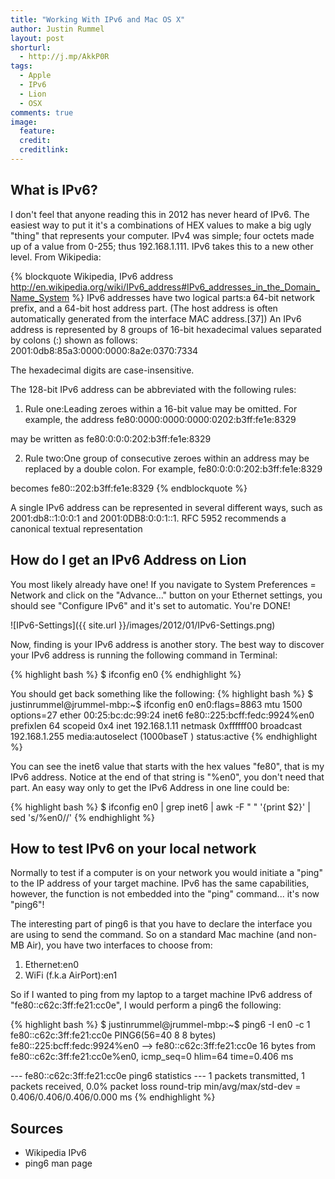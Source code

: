 ```yaml
---
title: "Working With IPv6 and Mac OS X"
author: Justin Rummel
layout: post
shorturl:
  - http://j.mp/AkkP0R
tags:
  - Apple
  - IPv6
  - Lion
  - OSX
comments: true
image:
  feature:
  credit:
  creditlink:
---
```

What is IPv6?
---
I don't feel that anyone reading this in 2012 has never heard of IPv6. The easiest way to put it it's a combinations of HEX values to make a big ugly "thing" that represents your computer. IPv4 was simple; four octets made up of a value from 0-255; thus 192.168.1.111. IPv6 takes this to a new other level. From Wikipedia:

{% blockquote Wikipedia, IPv6 address http://en.wikipedia.org/wiki/IPv6_address#IPv6_addresses_in_the_Domain_Name_System %}
IPv6 addresses have two logical parts:a 64-bit network prefix, and a 64-bit host address part. (The host address is often automatically generated from the interface MAC address.[37]) An IPv6 address is represented by 8 groups of 16-bit hexadecimal values separated by colons (:) shown as follows:
		2001:0db8:85a3:0000:0000:8a2e:0370:7334

The hexadecimal digits are case-insensitive.

The 128-bit IPv6 address can be abbreviated with the following rules:

1.	Rule one:Leading zeroes within a 16-bit value may be omitted. For example, the address 
 		fe80:0000:0000:0000:0202:b3ff:fe1e:8329

may be written as 
 		fe80:0:0:0:202:b3ff:fe1e:8329 

2.	Rule two:One group of consecutive zeroes within an address may be replaced by a double colon. For example, 
 		fe80:0:0:0:202:b3ff:fe1e:8329

becomes 
 		fe80::202:b3ff:fe1e:8329
{% endblockquote %}

A single IPv6 address can be represented in several different ways, such as 2001:db8::1:0:0:1 and 2001:0DB8:0:0:1::1. RFC 5952 recommends a canonical textual representation

How do I get an IPv6 Address on Lion
---
You most likely already have one! If you navigate to System Preferences = Network and click on the "Advance..." button on your Ethernet settings, you should see "Configure IPv6" and it's set to automatic. You're DONE!

![IPv6-Settings]({{ site.url }}/images/2012/01/IPv6-Settings.png)

Now, finding is your IPv6 address is another story. The best way to discover your IPv6 address is running the following command in Terminal:

{% highlight bash %}
$ ifconfig en0
{% endhighlight %}

You should get back something like the following:
{% highlight bash %}
$ justinrummel@jrummel-mbp:~$ ifconfig en0
en0:flags=8863 mtu 1500
	options=27
	ether 00:25:bc:dc:99:24 
	inet6 fe80::225:bcff:fedc:9924%en0 prefixlen 64 scopeid 0x4 
	inet 192.168.1.11 netmask 0xffffff00 broadcast 192.168.1.255
	media:autoselect (1000baseT )
	status:active
{% endhighlight %}

You can see the inet6 value that starts with the hex values "fe80", that is my IPv6 address. Notice at the end of that string is "%en0", you don't need that part. An easy way only to get the IPv6 Address in one line could be:

{% highlight bash %}
$ ifconfig en0 | grep inet6 | awk -F " " '{print $2}' | sed 's/%en0//'
{% endhighlight %}

How to test IPv6 on your local network
---
Normally to test if a computer is on your network you would initiate a "ping" to the IP address of your target machine. IPv6 has the same capabilities, however, the function is not embedded into the "ping" command... it's now "ping6"! 

The interesting part of ping6 is that you have to declare the interface you are using to send the command. So on a standard Mac machine (and non-MB Air), you have two interfaces to choose from:

1.  Ethernet:en0
2.  WiFi (f.k.a AirPort):en1

So if I wanted to ping from my laptop to a target machine IPv6 address of "fe80::c62c:3ff:fe21:cc0e", I would perform a ping6 the following:

{% highlight bash %}
$ justinrummel@jrummel-mbp:~$ ping6 -I en0 -c 1 fe80::c62c:3ff:fe21:cc0e
PING6(56=40 8 8 bytes) fe80::225:bcff:fedc:9924%en0 --> fe80::c62c:3ff:fe21:cc0e
16 bytes from fe80::c62c:3ff:fe21:cc0e%en0, icmp_seq=0 hlim=64 time=0.406 ms

--- fe80::c62c:3ff:fe21:cc0e ping6 statistics ---
1 packets transmitted, 1 packets received, 0.0% packet loss
round-trip min/avg/max/std-dev = 0.406/0.406/0.406/0.000 ms
{% endhighlight %}

Sources
---
* Wikipedia IPv6
* ping6 man page